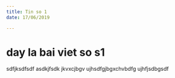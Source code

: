 ```yaml
---
title: Tin so 1
date: 17/06/2019

---
```



# day la bai viet so s1
sdfjksdfsdf
asdkjfsdk
jkvxcjbgv
ujhsdfgjbgxchvbdfg
ujhfjsdbgsdf
